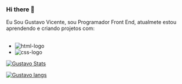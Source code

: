 ### Hi there 👋

Eu Sou Gustavo Vicente, sou Programador Front End, atualmete estou aprendendo e criando projetos com:
<br>
<br>
- <img src="https://img.shields.io/badge/HTML5-E34F26?style=for-the-badge&logo=html5&logoColor=white" alt="html-logo" />
- <img src="https://img.shields.io/badge/CSS3-1572B6?style=for-the-badge&logo=css3&logoColor=white" alt="css-logo" />

[![Gustavo Stats](https://github-readme-stats.vercel.app/api?username=gustavicen)](https://github.com/anuraghazra/github-readme-stats)

[![Gustavo langs](https://github-readme-stats.vercel.app/api/top-langs/?username=gustavicen)](https://github.com/anuraghazra/github-readme-stats)

